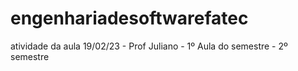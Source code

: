# engenhariadesoftwarefatec
atividade da aula 19/02/23 - Prof Juliano - 1º Aula do semestre - 2º semestre
